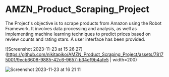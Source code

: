 # AMZN_Product_Scraping_Project
 The Project's objective is to scrape products from Amazon using the Robot Framework. It involves data processing and analysis, as well as implementing machine learning techniques to predict prices based on review counts and rating stars. A user interface has been provided.
 
![Screenshot 2023-11-23 at 15 26 27](https://github.com/nikitapiko/AMZN_Product_Scraping_Project/assets/78175001/9ecb6608-9885-42c6-9657-b34ef9b4afe5 | width=200)

![Screenshot 2023-11-23 at 16 21 11](https://github.com/nikitapiko/AMZN_Product_Scraping_Project/assets/78175001/86152607-8eed-43fe-86fb-eab6600ff6c3)
